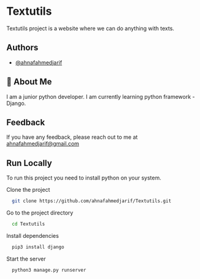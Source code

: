 
# Textutils

Textutils project is a website where we can do anything with texts. 


## Authors

- [@ahnafahmedjarif](https://www.github.com/ahnafahmedjarif)


## 🚀 About Me
I am a junior python developer. I am currently learning python framework - Django.  


## Feedback

If you have any feedback, please reach out to me at ahnafahmedjarif@gmail.com


## Run Locally
To run this project you need to install python on your system.

Clone the project

```bash
  git clone https://github.com/ahnafahmedjarif/Textutils.git
```

Go to the project directory

```bash
  cd Textutils
```

Install dependencies

```bash
  pip3 install django
```

Start the server

```bash
  python3 manage.py runserver
```
